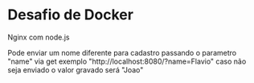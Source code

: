 # Desafio de Docker

Nginx com node.js

Pode enviar um nome diferente para cadastro passando o parametro "name" via get exemplo "http://localhost:8080/?name=Flavio" caso não seja enviado o valor gravado será "Joao"
